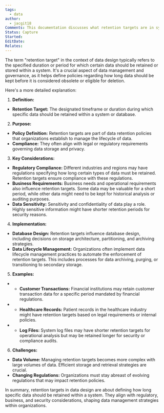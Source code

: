 ```yaml
---
tags:
  - data
author:
  - jacgit18
Comments: This documentation discusses what retention targets are in system design.
Status: Capture
Started: 
EditDate: 
Relates:
---
```

The term "retention target" in the context of data design typically refers to the specified duration or period for which certain data should be retained or stored within a system. It's a crucial aspect of data management and governance, as it helps define policies regarding how long data should be kept before it is considered obsolete or eligible for deletion.  
  
Here's a more detailed explanation:  
  
1. **Definition:**  
- **Retention Target:** The designated timeframe or duration during which specific data should be retained within a system or database.  
  
2. **Purpose:**  
- **Policy Definition:** Retention targets are part of data retention policies that organizations establish to manage the lifecycle of data.  
- **Compliance:** They often align with legal or regulatory requirements governing data storage and privacy.  
  
3. **Key Considerations:**  
- **Regulatory Compliance:** Different industries and regions may have regulations specifying how long certain types of data must be retained. Retention targets ensure compliance with these regulations.  
- **Business Requirements:** Business needs and operational requirements also influence retention targets. Some data may be valuable for a short period, while other data might need to be kept for historical analysis or auditing purposes.  
- **Data Sensitivity:** Sensitivity and confidentiality of data play a role. Highly sensitive information might have shorter retention periods for security reasons.  
  
4. **Implementation:**  
- **Database Design:** Retention targets influence database design, including decisions on storage architecture, partitioning, and archiving strategies.  
- **Data Lifecycle Management:** Organizations often implement data lifecycle management practices to automate the enforcement of retention targets. This includes processes for data archiving, purging, or transitioning to secondary storage.  
  
5. **Examples:**  
- - **Customer Transactions:** Financial institutions may retain customer transaction data for a specific period mandated by financial regulations.  
- - **Healthcare Records:** Patient records in the healthcare industry might have retention targets based on legal requirements or internal policies.  
- - **Log Files:** System log files may have shorter retention targets for operational analysis but may be retained longer for security or compliance audits.  
  
6. **Challenges:**  
- **Data Volume:** Managing retention targets becomes more complex with large volumes of data. Efficient storage and retrieval strategies are crucial.  
- **Changing Regulations:** Organizations must stay abreast of evolving regulations that may impact retention policies.  
  
In summary, retention targets in data design are about defining how long specific data should be retained within a system. They align with regulatory, business, and security considerations, shaping data management strategies within organizations.